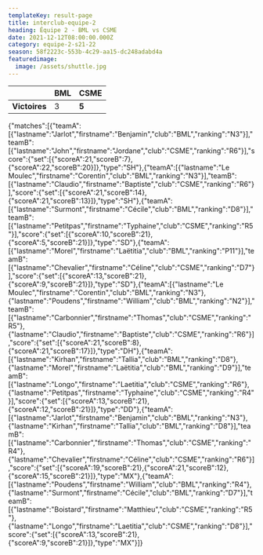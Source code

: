 ```yaml
---
templateKey: result-page
title: interclub-equipe-2
heading: Équipe 2 - BML vs CSME
date: 2021-12-12T08:00:00.000Z
category: equipe-2-s21-22
season: 58f2223c-553b-4c29-aa15-dc248adabd4a
featuredimage:
  image: /assets/shuttle.jpg
---
```

|               | BML   | CSME |
| ------------- | ----- | --- |
| **Victoires** | 3 | **5**   |

<scoreboard>{"matches":[{"teamA":[{"lastname":"Jarlot","firstname":"Benjamin","club":"BML","ranking":"N3"}],"teamB":[{"lastname":"John","firstname":"Jordane","club":"CSME","ranking":"R6"}],"score":{"set":[{"scoreA":21,"scoreB":7},{"scoreA":22,"scoreB":20}]},"type":"SH"},{"teamA":[{"lastname":"Le Moulec","firstname":"Corentin","club":"BML","ranking":"N3"}],"teamB":[{"lastname":"Claudio","firstname":"Baptiste","club":"CSME","ranking":"R6"}],"score":{"set":[{"scoreA":21,"scoreB":14},{"scoreA":21,"scoreB":13}]},"type":"SH"},{"teamA":[{"lastname":"Surmont","firstname":"Cécile","club":"BML","ranking":"D8"}],"teamB":[{"lastname":"Petitpas","firstname":"Typhaine","club":"CSME","ranking":"R5"}],"score":{"set":[{"scoreA":10,"scoreB":21},{"scoreA":5,"scoreB":21}]},"type":"SD"},{"teamA":[{"lastname":"Morel","firstname":"Laëtitia","club":"BML","ranking":"P11"}],"teamB":[{"lastname":"Chevalier","firstname":"Céline","club":"CSME","ranking":"D7"}],"score":{"set":[{"scoreA":13,"scoreB":21},{"scoreA":9,"scoreB":21}]},"type":"SD"},{"teamA":[{"lastname":"Le Moulec","firstname":"Corentin","club":"BML","ranking":"N3"},{"lastname":"Poudens","firstname":"William","club":"BML","ranking":"N2"}],"teamB":[{"lastname":"Carbonnier","firstname":"Thomas","club":"CSME","ranking":"R5"},{"lastname":"Claudio","firstname":"Baptiste","club":"CSME","ranking":"R6"}],"score":{"set":[{"scoreA":21,"scoreB":8},{"scoreA":21,"scoreB":17}]},"type":"DH"},{"teamA":[{"lastname":"Kirhan","firstname":"Tallia","club":"BML","ranking":"D8"},{"lastname":"Morel","firstname":"Laëtitia","club":"BML","ranking":"D9"}],"teamB":[{"lastname":"Longo","firstname":"Laetitia","club":"CSME","ranking":"R6"},{"lastname":"Petitpas","firstname":"Typhaine","club":"CSME","ranking":"R4"}],"score":{"set":[{"scoreA":13,"scoreB":21},{"scoreA":12,"scoreB":21}]},"type":"DD"},{"teamA":[{"lastname":"Jarlot","firstname":"Benjamin","club":"BML","ranking":"N3"},{"lastname":"Kirhan","firstname":"Tallia","club":"BML","ranking":"D8"}],"teamB":[{"lastname":"Carbonnier","firstname":"Thomas","club":"CSME","ranking":"R4"},{"lastname":"Chevalier","firstname":"Céline","club":"CSME","ranking":"R6"}],"score":{"set":[{"scoreA":19,"scoreB":21},{"scoreA":21,"scoreB":12},{"scoreA":15,"scoreB":21}]},"type":"MX"},{"teamA":[{"lastname":"Poudens","firstname":"William","club":"BML","ranking":"R4"},{"lastname":"Surmont","firstname":"Cécile","club":"BML","ranking":"D7"}],"teamB":[{"lastname":"Boistard","firstname":"Matthieu","club":"CSME","ranking":"R5"},{"lastname":"Longo","firstname":"Laetitia","club":"CSME","ranking":"D8"}],"score":{"set":[{"scoreA":13,"scoreB":21},{"scoreA":9,"scoreB":21}]},"type":"MX"}]}</scoreboard>